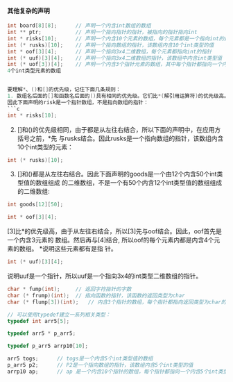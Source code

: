 #### 其他复杂的声明
```c
int board[8][8];      // 声明一个内含int数组的数组
int ** ptr;           // 声明一个指向指针的指针，被指向的指针指向int
int * risks[10];      // 声明一个内含10个元素的数组，每个元素都是一个指向int的指针
int (* rusks)[10];    // 声明一个指向数组的指针，该数组内含10个int类型的值
int * oof[3][4];      // 声明一个指向3x4二维数组，每个元素都指向int的指针
int (* uuf)[3][4];    // 声明一个指向3x4二维数组的指针，该数组中内含int类型值
int (* uof[3])[4];    // 声明一个内含3个指针元素的数组，其中每个指针都指向一个内含
4个int类型元素的数组


要理解*、()和[]的优先级，记住下面几条规则：
1. 数组名后面的[]和函数名后面的()具有相同的优先级。它们比*(解引用运算符)的优先级高。
因此下面声明的risk是一个指针数组，不是指向数组的指针：
```c
int * risks[10];
```

2. []和()的优先级相同，由于都是从左往右结合，所以下面的声明中，在应用方括号之前，*先
与rusks结合。因此rusks是一个指向数组的指针，该数组内含10个int类型的元素：
```c
int (* rusks)[10];
```

3. []和()都是从左往右结合。因此下面声明的goods是一个由12个内含50个int类型值的数组组成
的二维数组，不是一个有50个内含12个int类型值的数组组成的二维数组:
```c
int goods[12][50];
```

```c
int * oof[3][4];
```
[3]比*的优先级高，由于从左往右结合，所以[3]先与oof结合。因此，oof首先是一个内含3元素的
数组。然后再与[4]结合, 所以oof的每个元素内都是内含4个元素的数组。 *说明这些元素都有是指
针。

```c
int (* uuf)[3][4];
```
说明uuf是一个指针，所以uuf是一个指向3x4的int类型二维数组的指针。


```c
char * fump(int);     // 返回字符指针的字数
char (* frump)(int);  // 指向函数的指针，该函数的返回类型为char
char (* flump[3])(int);   // 内含3个指针的数组，每个指针都指向返回类型为char的函数。

// 可以使用typedef建立一系列相关类型：
typedef int arr5[5];

typedef arr5 * p_arr5;

typedef p_arr5 arrp10[10];

arr5 togs;      // togs是一个内含5个int类型值的数组
p_arr5 p2;      // P2是一个指向数组的指针，该数组内含5个int类型的值
arrp10 ap;      // ap 是一个内含10个指针的数组，每个指针都指向一个内含5个int类型值的数组
```
